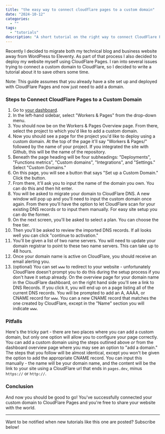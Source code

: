 ```yaml
---
title: "the easy way to connect cloudflare pages to a custom domain"
date: "2024-10-12"
categories:
  - ""
tags:
  - "tutorials"
description: "A short tutorial on the right way to connect CloudFlare Pages to an external custom domain."
---
```


Recently I decided to migrate both my technical blog and business website away from WordPress to Eleventy. As part of that process I also decided to deploy my website myself using CloudFlare Pages. I ran into several issues trying to connect a custom domain to CloudFlare, so I decided to write a tutorial about it to save others some time.

Note: This guide assumes that you already have a site set up and deployed with CloudFlare Pages and now just need to add a domain.

### Steps to Connect CloudFlare Pages to a Custom Domain

1. Go to [your dashboard](https://dash.cloudflare.com).
2. In the left-hand sidebar, select "Workers & Pages" from the drop-down menu.
3. You should now be on the Workers & Pages Overview page. From there, select the project to which you'd like to add a custom domain.
4. Now you should see a page for the project you'd like to deploy using a custom domain. At the top of the page it'll say "Workers & Pages/" followed by the name of your project. If you integrated the site with Github, this will be the name of the repository.
5. Beneath the page heading will be four subheadings: "Deployments", "Functions metrics", "Custom domains", "Integrations", and "Settings." Select "Custom Domains."
6. On this page, you will see a button that says "Set up a Custom Domain." Click the button.
7. From there, it'll ask you to input the name of the domain you own. You can do this and then hit enter.
8. You will be asked to migrate your domain to CloudFlare DNS. A new window will pop up and you'll need to input the custom domain once again. From there you'll have the option to let CloudFlare scan for your existing DNS records or to input them manually. For easy site setup you can do the former.
9. On the next screen, you'll be asked to select a plan. You can choose the free tier.
10. Then you'll be asked to review the imported DNS records. If all looks well you can click "continue to activation."
11. You'll be given a list of two name servers. You will need to update your domain registrar to point to these two name servers. This can take up to 48 hours.
12. Once your domain name is active on CloudFlare, you should receive an email alerting you.
13. (optional) You can set `www` to redirect to your website - unfortunately CloudFlare doesn't prompt you to do this during the setup process if you don't have it setup already. On the overview page for your domain name in the CloudFlare dashboard, on the right hand side you'll see a link to DNS Records. If you click it, you will end up on a page listing all of the current DNS records. You will be prompted to add an A, AAAA, or CNAME record for `www`. You can a new CNAME record that matches the one created by CloudFlare, except in the "Name" section you will indicate `www`.

### Pitfalls

Here's the tricky part - there are two places where you can add a custom domain, but only one option will allow you to configure your page correctly. You can add a custom domain using the steps outlined above _or_ from the dashboard overview page where you may see an option to "add a domain." The steps that you follow will be almost identical, except you won't be given the option to add the appropriate CNAME record. You can input this manually - the name will be your domain name, and the content will be the link to your site using a CloudFlare url that ends in `pages.dev`, minus `https://` or `http://`.

### Conclusion

And now you should be good to go! You've successfully connected your custom domain to CloudFlare Pages and you're free to share your website with the world.

---

Want to be notified when new tutorials like this one are posted? Subscribe below!
